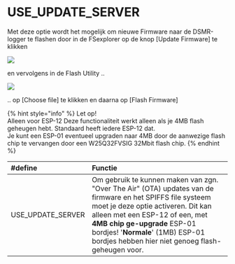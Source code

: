 # USE\_UPDATE\_SERVER

Met deze optie wordt het mogelijk om nieuwe Firmware naar de DSMR-logger te flashen door in de FSexplorer op de knop \[Update Firmware\] te klikken

![](https://mrwheel.github.io/DSMRloggerWS/img/DSMRloggerWS_FSexplorer.png)

en vervolgens in de Flash Utility ..

![](https://mrwheel.github.io/DSMRloggerWS/img/DSMR-logger_FlashUtility.png)

.. op \[Choose file\] te klikken en daarna op \[Flash Firmware\]

{% hint style="info" %}
Let op!   
Alleen voor ESP-12 Deze functionaliteit werkt alleen als je 4MB flash geheugen hebt. Standaard heeft iedere ESP-12 dat.  
Je kunt een ESP-01 eventueel upgraden naar 4MB door de aanwezige flash chip te vervangen door een W25Q32FVSIG 32Mbit flash chip.
{% endhint %}

| \#define | Functie |
| :--- | :--- |
| USE\_UPDATE\_SERVER | Om gebruik te kunnen maken van zgn. "Over The Air" \(OTA\) updates van de firmware en het SPIFFS file systeem moet je deze optie activeren. Dit kan alleen met een ESP-12 of een, met **4MB chip ge-upgrade** ESP-01 bordjes! '**Normale**' \(1MB\) ESP-01 bordjes hebben hier niet genoeg flash-geheugen voor. |

